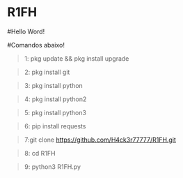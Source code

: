# R1FH
#Hello Word!

#Comandos abaixo!

>1: pkg update && pkg install upgrade

>2: pkg install git

>3: pkg install python

>4: pkg install python2 

>5: pkg install python3
 
>6: pip install requests

>7:git clone https://github.com/H4ck3r77777/R1FH.git

>8: cd R1FH

>9: python3 R1FH.py
